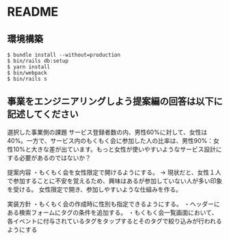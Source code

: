# README

## 環境構築
```
$ bundle install --without=production
$ bin/rails db:setup
$ yarn install
$ bin/webpack
$ bin/rails s
```

## 事業をエンジニアリングしよう提案編の回答は以下に記述してください

選択した事業側の課題
サービス登録者数の内、男性60%に対して、女性は40%。一方で、サービス内のもくもく会に参加した人の比率は、男性90%：女性10%と大きな差が出ています。もっと女性が使いやすいようなサービス設計にする必要があるのではないか？

提案内容
・もくもく会を女性限定で開けるようにする。
→ 現状だと、女性１人で参加することに不安を覚えるため、興味はあるが参加していない人が多い印象を受ける。
女性限定で開き、参加しやすいような仕組みを作る。

実装方針
・もくもく会の作成時に性別も指定できるようにする。
・ヘッダーにある検索フォームにタグの条件を追加する。
・もくもく会一覧画面において、各イベントに付与されているタグをタップするとそのタグで絞り込みが行われるようにする